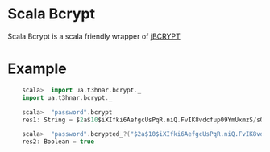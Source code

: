 Scala Bcrypt
============

Scala Bcrypt is a scala friendly wrapper of [jBCRYPT](http://www.mindrot.org/projects/jBCrypt/)

Example
=======

```scala
    scala>  import ua.t3hnar.bcrypt._
    import ua.t3hnar.bcrypt._

    scala>  "password".bcrypt
    res1: String = $2a$10$iXIfki6AefgcUsPqR.niQ.FvIK8vdcfup09YmUxmzS/sQeuI3QOFG

    scala>  "password".bcrypted_?("$2a$10$iXIfki6AefgcUsPqR.niQ.FvIK8vdcfup09YmUxmzS/sQeuI3QOFG")
    res2: Boolean = true
```
